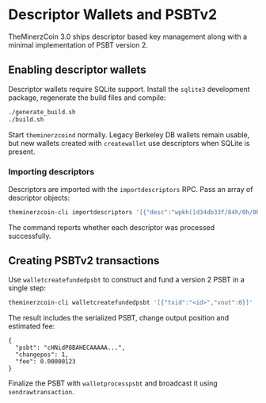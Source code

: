 # Descriptor Wallets and PSBTv2

TheMinerzCoin 3.0 ships descriptor based key management along with a
minimal implementation of PSBT version 2.

## Enabling descriptor wallets

Descriptor wallets require SQLite support. Install the `sqlite3`
development package, regenerate the build files and compile:

```bash
./generate_build.sh
./build.sh
```

Start `theminerzcoind` normally. Legacy Berkeley DB wallets remain
usable, but new wallets created with `createwallet` use descriptors when
SQLite is present.

### Importing descriptors

Descriptors are imported with the `importdescriptors` RPC. Pass an array
of descriptor objects:

```bash
theminerzcoin-cli importdescriptors '[{"desc":"wpkh([d34db33f/84h/0h/0h]xpub6CUGRU.../0/*)#zr0q9zl7","timestamp":"now","active":true}]'
```

The command reports whether each descriptor was processed successfully.

## Creating PSBTv2 transactions

Use `walletcreatefundedpsbt` to construct and fund a version 2 PSBT in a
single step:

```bash
theminerzcoin-cli walletcreatefundedpsbt '[{"txid":"<id>","vout":0}]' '{"<address>":0.01}'
```

The result includes the serialized PSBT, change output position and
estimated fee:

```
{
  "psbt": "cHNidP8BAHECAAAAA...",
  "changepos": 1,
  "fee": 0.00000123
}
```

Finalize the PSBT with `walletprocesspsbt` and broadcast it using
`sendrawtransaction`.
